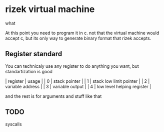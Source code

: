 # rizek virtual machine

what

At this point you need to program it in c. not that the virtual machine would accept c, but its only way to generate binary format that rizek accepts.

## Register standard

You can technicaly use any register to do anything you want, but standartization is good

| register | usage | 
| 0 | stack pointer |
| 1 | stack low limit pointer |
| 2 | variable address | 
| 3 | variable output | 
| 4 | low level helping register |

and the rest is for arguments and stuff like that

## TODO 

syscalls
